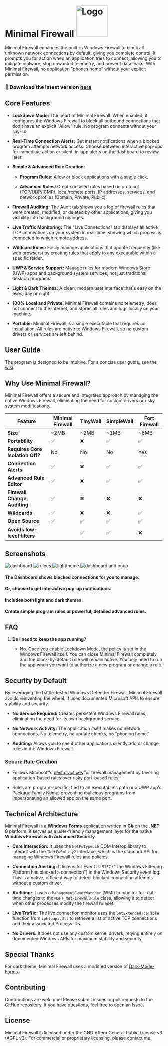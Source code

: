 <h1>
  Minimal Firewall
  <a href="https://github.com/deminimis/minimalfirewall">
    <img src="https://github.com/deminimis/minimalfirewall/blob/main/assets/logo1.png" alt="Logo" width="100" height="100">
  </a>
</h1>


Minimal Firewall enhances the built-in Windows Firewall to block all unknown network connections by default, giving you complete control. It prompts you for action when an application tries to connect, allowing you to mitigate malware, stop unwanted telemetry, and prevent data leaks. With Minimal Firewall, no application "phones home" without your explicit permission.

### 💾 Download the latest version [here](https://github.com/deminimis/minimalfirewall/releases)

## Core Features

- **Lockdown Mode:** The heart of Minimal Firewall. When enabled, it configures the Windows Firewall to block all outbound connections that don't have an explicit "Allow" rule. No program connects without your say-so.
    
- **Real-Time Connection Alerts:** Get instant notifications when a blocked program attempts network access. Choose between interactive pop-ups for immediate action or silent, in-app alerts on the dashboard to review later.
    
- **Simple & Advanced Rule Creation:**
    
    - **Program Rules:** Allow or block applications with a single click.
        
    - **Advanced Rules:** Create detailed rules based on protocol (TCP/UDP/ICMP), local/remote ports, IP addresses, services, and network profiles (Domain, Private, Public).
        
- **Firewall Auditing:** The Audit tab shows you a log of firewall rules that were created, modified, or deleted by other applications, giving you visibility into background changes.
    
- **Live Traffic Monitoring:** The "Live Connections" tab displays all active TCP connections on your system in real-time, showing which process is connected to which remote address.
    
- **Wildcard Rules:** Easily manage applications that update frequently (like web browsers) by creating rules that apply to any executable within a specific folder.
    
- **UWP & Service Support:** Manage rules for modern Windows Store (UWP) apps and background system services, not just traditional desktop programs.
    
- **Light & Dark Themes:** A clean, modern user interface that's easy on the eyes, day or night.
    
- **100% Local and Private:** Minimal Firewall contains no telemetry, does not connect to the internet, and stores all rules and logs locally on your machine.
    
- **Portable:** Minimal Firewall is a single executable that requires no installation. All rules are native to Windows Firewall, so no custom drivers or services are left behind.
    

## User Guide

The program is designed to be intuitive. For a concise user guide, see the [wiki](https://github.com/deminimis/minimalfirewall/wiki/Minimal-Firewall-User-Guide).

## Why Use Minimal Firewall?

Minimal Firewall offers a secure and integrated approach by managing the native Windows Firewall, eliminating the need for custom drivers or risky system modifications.

|Feature|Minimal Firewall|TinyWall|SimpleWall|Fort Firewall|
|---|---|---|---|---|
|**Size**|~2MB|~2MB|~1MB|~6MB|
|**Portability**|✅|❌|✅|✅|
|**Requires Core Isolation Off?**|No|No|No|Yes|
|**Connection Alerts**|✅|❌|✅|✅|
|**Advanced Rule Editor**|✅|❌|✅|✅|
|**Firewall Change Auditing**|✅|❌|❌|❌|
|**Wildcards**|✅|❌|❌|✅|
|**Open Source**|✅|✅|✅|✅|
|**Avoids low-level filters**||✅|✅|❌|❌|



## Screenshots

![dashboard](https://github.com/deminimis/minimalfirewall/blob/main/assets/dashboard1.png)
![rulees](https://github.com/deminimis/minimalfirewall/blob/main/assets/rules.png)
![lighttheme](https://github.com/deminimis/minimalfirewall/blob/main/assets/lighttheme.png)
![dashboard and poup](https://github.com/deminimis/minimalfirewall/blob/main/assets/dashboard2.png)



#### The Dashboard shows blocked connections for you to manage.

#### Or, choose to get interactive pop-up notifications.

#### Includes both light and dark themes.

#### Create simple program rules or powerful, detailed advanced rules.

## FAQ

1. **Do I need to keep the app running?**
    
    - No. Once you enable Lockdown Mode, the policy is set in the Windows Firewall itself. You can close Minimal Firewall completely, and the block-by-default rule will remain active. You only need to run the app when you want to authorize a new program or change a rule.
        

## Security by Default

By leveraging the battle-tested Windows Defender Firewall, Minimal Firewall avoids reinventing the wheel. It uses documented Microsoft APIs to ensure stability and security.

- **No Service Required:** Creates persistent Windows Firewall rules, eliminating the need for its own background service.
    
- **No Network Activity:** The application itself makes no network connections. No telemetry, no update checks, no "phoning home."
    
- **Auditing:** Allows you to see if other applications silently add or change rules in the Windows Firewall.
    

### Secure Rule Creation

- Follows Microsoft's [best practices](https://support.microsoft.com/en-us/windows/risks-of-allowing-apps-through-windows-firewall-654559af-3f54-3dcf-349f-71ccd90bcc5c) for firewall management by favoring application-based rules over risky port-based rules.
    
- Rules are program-specific, tied to an executable's path or a UWP app's Package Family Name, preventing malicious programs from impersonating an allowed app on the same port.
    

## Technical Architecture

Minimal Firewall is a **Windows Forms** application written in **C#** on the **.NET 8** platform. It serves as a user-friendly management layer for the native **Windows Firewall with Advanced Security**.

- **Core Interaction:** It uses the `NetFwTypeLib` COM Interop library to interact with the `INetFwPolicy2` interface, which is the standard API for managing Windows Firewall rules and policies.
    
- **Connection Alerting:** It listens for Event ID `5157` ("The Windows Filtering Platform has blocked a connection") in the Windows Security event log. This is a native, efficient way to detect blocked connection attempts without a custom driver.
    
- **Auditing:** It uses a `ManagementEventWatcher` (WMI) to monitor for real-time changes to the `MSFT_NetFirewallRule` class, allowing it to detect when other processes modify the firewall ruleset.
    
- **Live Traffic:** The live connection monitor uses the `GetExtendedTcpTable` function from `iphlpapi.dll` to retrieve a list of active TCP connections and their associated Process IDs.
    
- **No Drivers:** It does not use any custom kernel drivers, relying entirely on documented Windows APIs for maximum stability and security.

## Special Thanks
For dark theme, Minimal Firewall uses a modified version of [Dark-Mode-Forms](https://github.com/BlueMystical/Dark-Mode-Forms). 
    

## Contributing

Contributions are welcome! Please submit issues or pull requests to the GitHub repository. If you have questions, feel free to open an issue.

## License

Minimal Firewall is licensed under the GNU Affero General Public License v3 (AGPL v3). For commercial or proprietary licensing, please contact me.
